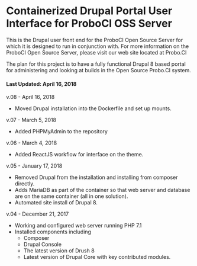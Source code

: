 # Containerized Drupal Portal User Interface for ProboCI OSS Server
This is the Drupal user front end for the ProboCI Open Source Server for which it is designed to run in conjunction with. For more information on the ProboCI Open Source Server, please visit our web site located at Probo.CI

The plan for this project is to have a fully functional Drupal 8 based portal for administering and looking at builds in the Open Source Probo.CI system.

#### Last Updated: April 16, 2018
v.08 - April 16, 2018
  - Moved Drupal installation into the Dockerfile and set up mounts.

v.07 - March 5, 2018
  - Added PHPMyAdmin to the repository

v.06 - March 4, 2018
  - Added ReactJS workflow for interface on the theme.

v.05 - January 17, 2018
  - Removed Drupal from the installation and installing from composer directly.
  - Adds MariaDB as part of the container so that web server and database are on the same container (all in one solution).
  - Automated site install of Drupal 8.

v.04 - December 21, 2017
  - Working and configured web server running PHP 7.1
  - Installed components including
    - Composer
    - Drupal Console
    - The latest version of Drush 8
    - Latest version of Drupal Core with key contributed modules.
